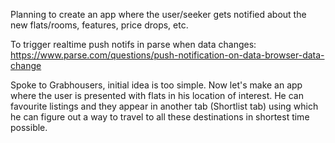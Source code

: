 Planning to create an app where the user/seeker gets notified about the new flats/rooms, features, price drops, etc.

To trigger realtime push notifs in parse when data changes:
https://www.parse.com/questions/push-notification-on-data-browser-data-change

Spoke to Grabhousers, initial idea is too simple.
Now let's make an app where the user is presented with flats in his location of interest. He can favourite listings and they appear in another tab (Shortlist tab) using which he can figure out a way to travel to all these destinations in shortest time possible.